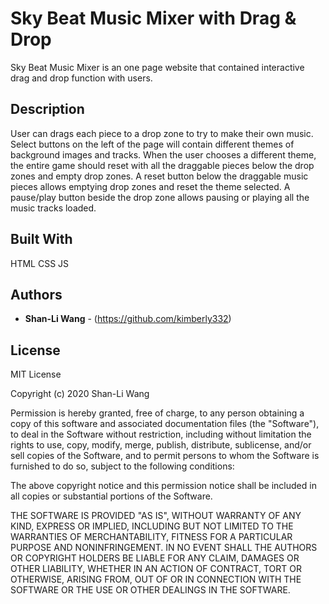 # Sky Beat Music Mixer with Drag & Drop

Sky Beat Music Mixer is an one page website that contained interactive drag and drop function with users.

## Description

User can drags each piece to a drop zone to try to make their own music. Select buttons on the left of the page will contain different themes of background images and tracks. When the user chooses a different theme, the entire game should reset with all the draggable pieces below the drop zones and empty drop zones. A reset button below the draggable music pieces allows emptying drop zones and reset the theme selected. A pause/play button beside the drop zone allows pausing or playing all the music tracks loaded.

## Built With

HTML CSS JS

## Authors

* **Shan-Li Wang** - (https://github.com/kimberly332)

## License

MIT License

Copyright (c) 2020 Shan-Li Wang

Permission is hereby granted, free of charge, to any person obtaining a copy
of this software and associated documentation files (the "Software"), to deal
in the Software without restriction, including without limitation the rights
to use, copy, modify, merge, publish, distribute, sublicense, and/or sell
copies of the Software, and to permit persons to whom the Software is
furnished to do so, subject to the following conditions:

The above copyright notice and this permission notice shall be included in all
copies or substantial portions of the Software.

THE SOFTWARE IS PROVIDED "AS IS", WITHOUT WARRANTY OF ANY KIND, EXPRESS OR
IMPLIED, INCLUDING BUT NOT LIMITED TO THE WARRANTIES OF MERCHANTABILITY,
FITNESS FOR A PARTICULAR PURPOSE AND NONINFRINGEMENT. IN NO EVENT SHALL THE
AUTHORS OR COPYRIGHT HOLDERS BE LIABLE FOR ANY CLAIM, DAMAGES OR OTHER
LIABILITY, WHETHER IN AN ACTION OF CONTRACT, TORT OR OTHERWISE, ARISING FROM,
OUT OF OR IN CONNECTION WITH THE SOFTWARE OR THE USE OR OTHER DEALINGS IN THE
SOFTWARE.
